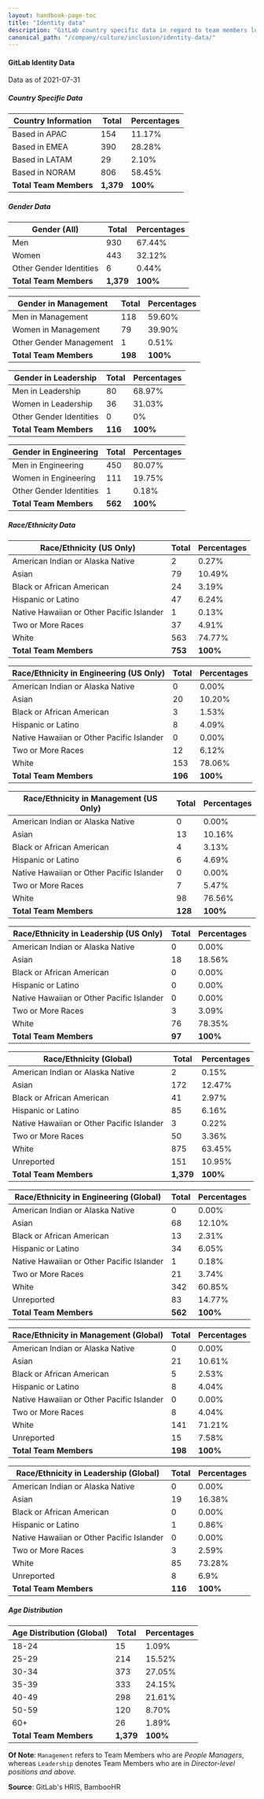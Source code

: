 ```yaml
---
layout: handbook-page-toc
title: "Identity data"
description: "GitLab country specific data in regard to team members location, gender, ethnicity, race, age etc. View data here!"
canonical_path: "/company/culture/inclusion/identity-data/"
---
```


#### GitLab Identity Data

Data as of 2021-07-31

##### Country Specific Data

| **Country Information**                     | **Total** | **Percentages** |
|---------------------------------------------|-----------|-----------------|
| Based in APAC                               | 154       | 11.17%          |
| Based in EMEA                               | 390       | 28.28%          |
| Based in LATAM                              | 29        | 2.10%           |
| Based in NORAM                              | 806       | 58.45%          |
| **Total Team Members**                      | **1,379** | **100%**        |

##### Gender Data

| **Gender (All)**                            | **Total** | **Percentages** |
|---------------------------------------------|-----------|-----------------|
| Men                                         | 930       | 67.44%          |
| Women                                       | 443       | 32.12%          |
| Other Gender Identities                     | 6         | 0.44%           |
| **Total Team Members**                      | **1,379** | **100%**        |

| **Gender in Management**                    | **Total** | **Percentages** |
|---------------------------------------------|-----------|-----------------|
| Men in Management                           | 118       | 59.60%          |
| Women in Management                         | 79        | 39.90%          |
| Other Gender Management                     | 1         | 0.51%           |
| **Total Team Members**                      | **198**   | **100%**        |

| **Gender in Leadership**                    | **Total** | **Percentages** |
|---------------------------------------------|-----------|-----------------|
| Men in Leadership                           | 80        | 68.97%          |
| Women in Leadership                         | 36        | 31.03%          |
| Other Gender Identities                     | 0         | 0%              |
| **Total Team Members**                      | **116**   | **100%**        |

| **Gender in Engineering**                   | **Total** | **Percentages** |
|---------------------------------------------|-----------|-----------------|
| Men in Engineering                          | 450       | 80.07%          |
| Women in Engineering                        | 111       | 19.75%          |
| Other Gender Identities                     | 1         | 0.18%           |
| **Total Team Members**                      | **562**   | **100%**        |

##### Race/Ethnicity Data

| **Race/Ethnicity (US Only)**                | **Total** | **Percentages** |
|---------------------------------------------|-----------|-----------------|
| American Indian or Alaska Native            | 2         | 0.27%           |
| Asian                                       | 79        | 10.49%          |
| Black or African American                   | 24        | 3.19%           |
| Hispanic or Latino                          | 47        | 6.24%           |
| Native Hawaiian or Other Pacific Islander   | 1         | 0.13%           |
| Two or More Races                           | 37        | 4.91%           |
| White                                       | 563       | 74.77%          |
| **Total Team Members**                      | **753**   | **100%**        |

| **Race/Ethnicity in Engineering (US Only)** | **Total** | **Percentages** |
|---------------------------------------------|-----------|-----------------|
| American Indian or Alaska Native            | 0         | 0.00%           |
| Asian                                       | 20        | 10.20%          |
| Black or African American                   | 3         | 1.53%           |
| Hispanic or Latino                          | 8         | 4.09%           |
| Native Hawaiian or Other Pacific Islander   | 0         | 0.00%           |
| Two or More Races                           | 12        | 6.12%           |
| White                                       | 153       | 78.06%          |
| **Total Team Members**                      | **196**   | **100%**        |

| **Race/Ethnicity in Management (US Only)**  | **Total** | **Percentages** |
|---------------------------------------------|-----------|-----------------|
| American Indian or Alaska Native            | 0         | 0.00%           |
| Asian                                       | 13        | 10.16%          |
| Black or African American                   | 4         | 3.13%           |
| Hispanic or Latino                          | 6         | 4.69%           |
| Native Hawaiian or Other Pacific Islander   | 0         | 0.00%           |
| Two or More Races                           | 7         | 5.47%           |
| White                                       | 98        | 76.56%          |
| **Total Team Members**                      | **128**   | **100%**        |

| **Race/Ethnicity in Leadership (US Only)**  | **Total** | **Percentages** |
|---------------------------------------------|-----------|-----------------|
| American Indian or Alaska Native            | 0         | 0.00%           |
| Asian                                       | 18        | 18.56%          |
| Black or African American                   | 0         | 0.00%           |
| Hispanic or Latino                          | 0         | 0.00%           |
| Native Hawaiian or Other Pacific Islander   | 0         | 0.00%           |
| Two or More Races                           | 3         | 3.09%           |
| White                                       | 76        | 78.35%          |
| **Total Team Members**                      | **97**    | **100%**        |

| **Race/Ethnicity (Global)**                 | **Total** | **Percentages** |
|---------------------------------------------|-----------|-----------------|
| American Indian or Alaska Native            | 2         | 0.15%           |
| Asian                                       | 172       | 12.47%          |
| Black or African American                   | 41        | 2.97%           |
| Hispanic or Latino                          | 85        | 6.16%           |
| Native Hawaiian or Other Pacific Islander   | 3         | 0.22%           |
| Two or More Races                           | 50        | 3.36%           |
| White                                       | 875       | 63.45%          |
| Unreported                                  | 151       | 10.95%          |
| **Total Team Members**                      | **1,379** | **100%**        |

| **Race/Ethnicity in Engineering (Global)**  | **Total** | **Percentages** |
|---------------------------------------------|-----------|-----------------|
| American Indian or Alaska Native            | 0         | 0.00%           |
| Asian                                       | 68        | 12.10%          |
| Black or African American                   | 13        | 2.31%           |
| Hispanic or Latino                          | 34        | 6.05%           |
| Native Hawaiian or Other Pacific Islander   | 1         | 0.18%           |
| Two or More Races                           | 21        | 3.74%           |
| White                                       | 342       | 60.85%          |
| Unreported                                  | 83        | 14.77%          |
| **Total Team Members**                      | **562**   | **100%**        |

| **Race/Ethnicity in Management (Global)**   | **Total** | **Percentages** |
|---------------------------------------------|-----------|-----------------|
| American Indian or Alaska Native            | 0         | 0.00%           |
| Asian                                       | 21        | 10.61%          |
| Black or African American                   | 5         | 2.53%           |
| Hispanic or Latino                          | 8         | 4.04%           |
| Native Hawaiian or Other Pacific Islander   | 0         | 0.00%           |
| Two or More Races                           | 8         | 4.04%           |
| White                                       | 141       | 71.21%          |
| Unreported                                  | 15        | 7.58%           |
| **Total Team Members**                      | **198**   | **100%**        |

| **Race/Ethnicity in Leadership (Global)**   | **Total** | **Percentages** |
|---------------------------------------------|-----------|-----------------|
| American Indian or Alaska Native            | 0         | 0.00%           |
| Asian                                       | 19        | 16.38%          |
| Black or African American                   | 0         | 0.00%           |
| Hispanic or Latino                          | 1         | 0.86%           |
| Native Hawaiian or Other Pacific Islander   | 0         | 0.00%           |
| Two or More Races                           | 3         | 2.59%           |
| White                                       | 85        | 73.28%          |
| Unreported                                  | 8         | 6.9%            |
| **Total Team Members**                      | **116**   | **100%**        |

##### Age Distribution

| **Age Distribution (Global)**               | **Total** | **Percentages** |
|---------------------------------------------|-----------|-----------------|
| 18-24                                       | 15        | 1.09%           |
| 25-29                                       | 214       | 15.52%          |
| 30-34                                       | 373       | 27.05%          |
| 35-39                                       | 333       | 24.15%          |
| 40-49                                       | 298       | 21.61%          |
| 50-59                                       | 120       | 8.70%           |
| 60+                                         | 26        | 1.89%           |
| **Total Team Members**                      | **1,379** | **100%**        |

**Of Note**: `Management` refers to Team Members who are *People Managers*, whereas `Leadership` denotes Team Members who are in *Director-level positions and above*.

**Source**: GitLab's HRIS, BambooHR
